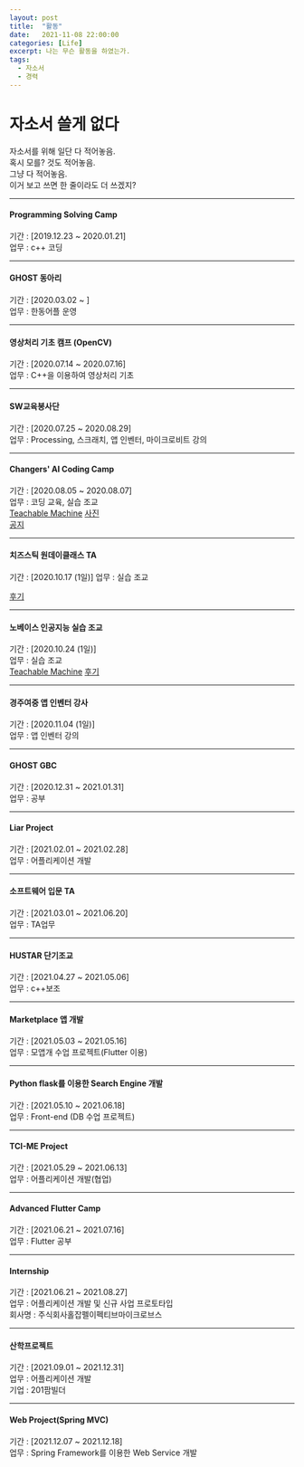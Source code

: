 ```yaml
---
layout: post
title:  "활동"
date:   2021-11-08 22:00:00
categories: [Life]
excerpt: 나는 무슨 활동을 하였는가.
tags:
  - 자소서
  - 경력
---
```


# 자소서 쓸게 없다

자소서를 위해 일단 다 적어놓음.  
혹시 모를? 것도 적어놓음.  
그냥 다 적어놓음.  
이거 보고 쓰면 한 줄이라도 더 쓰겠지?  

---  

#### Programming Solving Camp
기간 : [2019.12.23 ~ 2020.01.21]  
업무 : c++ 코딩  

---  

#### GHOST 동아리
기간 : [2020.03.02 ~ ]  
업무 : 한동어플 운영  

---

#### 영상처리 기초 캠프 (OpenCV)
기간 :  [2020.07.14 ~ 2020.07.16]  
업무 :  C++을 이용하여 영상처리 기초  

---

#### SW교육봉사단
기간 : [2020.07.25 ~ 2020.08.29]  
업무 : Processing, 스크래치, 앱 인벤터, 마이크로비트 강의  

---

#### Changers' AI Coding Camp
기간 : [2020.08.05 ~ 2020.08.07]  
업무 : 코딩 교육, 실습 조교  
[Teachable Machine](https://teachablemachine.withgoogle.com/)
[사진](https://blog.naver.com/namucoding_pohang/222059624975)  
[공지](https://blog.naver.com/namucoding_pohang/222018322636)  

---

#### 치즈스틱 원데이클래스 TA
기간 : [2020.10.17 (1일)]
업무 : 실습 조교  

[후기](https://blog.naver.com/namucoding_pohang/222120837453)  

---

#### 노베이스 인공지능 실습 조교
기간 : [2020.10.24 (1일)]  
업무 : 실습 조교  
[Teachable Machine](https://teachablemachine.withgoogle.com/)
[후기](https://blog.naver.com/namucoding_pohang/222131177656)  

---

#### 경주여중 앱 인벤터 강사
기간 : [2020.11.04 (1일)]  
업무 : 앱 인벤터 강의  

---

#### GHOST GBC
기간 : [2020.12.31 ~ 2021.01.31]  
업무 : 공부  

---

#### Liar Project
기간 : [2021.02.01 ~ 2021.02.28]  
업무 : 어플리케이션 개발  

---

#### 소프트웨어 입문 TA
기간 : [2021.03.01 ~ 2021.06.20]  
업무 : TA업무  

---

#### HUSTAR 단기조교
기간 : [2021.04.27 ~ 2021.05.06]  
업무 : c++보조  

---

#### Marketplace 앱 개발  
기간 : [2021.05.03 ~ 2021.05.16]  
업무 : 모앱개 수업 프로젝트(Flutter 이용)  

---  

#### Python flask를 이용한 Search Engine 개발  
기간 : [2021.05.10 ~ 2021.06.18]  
업무 : Front-end (DB 수업 프로젝트)  

---   

#### TCI-ME Project
기간 : [2021.05.29 ~ 2021.06.13]  
업무 : 어플리케이션 개발(협업)  

---

#### Advanced Flutter Camp
기간 : [2021.06.21 ~ 2021.07.16]  
업무 : Flutter 공부  

---

#### Internship
기간 : [2021.06.21 ~ 2021.08.27]  
업무 : 어플리케이션 개발 및 신규 사업 프로토타입  
회사명 : 주식회사홀잡펠이펙티브마이크로브스  

---

#### 산학프로젝트
기간 : [2021.09.01 ~ 2021.12.31]  
업무 : 어플리케이션 개발  
기업 : 201팜빌더  

---  

#### Web Project(Spring MVC)
기간 : [2021.12.07 ~ 2021.12.18]  
업무 : Spring Framework를 이용한 Web Service 개발  